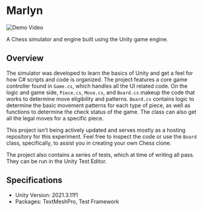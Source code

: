 # Marlyn

![Demo Video](https://i.postimg.cc/FHG49TJ8/demo.gif)

A Chess simulator and engine built using the Unity game engine.

## Overview

The simulator was developed to learn the basics of Unity and get a feel for how C# scripts and code is organized. The project features a core game controller found in `Game.cs`, which handles all the UI related code. On the logic and game side, `Piece.cs`, `Move.cs`, and `Board.cs` makeup the code that works to determine move eligibility and patterns. `Board.cs` contains logic to determine the basic movement patterns for each type of piece, as well as functions to determine the check status of the game. The class can also get all the legal moves for a specific piece.

This project isn't being actively updated and serves mostly as a hosting repository for this experiment. Feel free to inspect the code or use the `Board` class, specifically, to assist you in creating your own Chess clone.

The project also contains a series of tests, which at time of writing all pass. They can be run in the Unity Test Editor.

## Specifications

- Unity Version: 2021.3.11f1
- Packages: TextMeshPro, Test Framework
